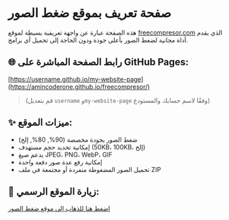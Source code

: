 # صفحة تعريف بموقع ضغط الصور

هذه الصفحة عبارة عن واجهة تعريفية بسيطة لموقع [freecompresor.com](https://freecompresor.com) الذي يقدم أداة مجانية لضغط الصور بأعلى جودة ودون الحاجة إلى تحميل أي برامج.

## 🌐 رابط الصفحة المباشرة على GitHub Pages:
[https://username.github.io/my-website-page](https://amincoderone.github.io/freecompresor/)

> (قم بتعديل `username` و`my-website-page` وفقًا لاسم حسابك والمستودع)

## ✨ ميزات الموقع:
- ضغط الصور بجودة مخصصة (90%, 80%, إلخ)
- إمكانية تحديد حجم مستهدف (50KB، 100KB، إلخ)
- يدعم صيغ JPEG، PNG، WebP، GIF
- إمكانية رفع عدة صور دفعة واحدة
- تحميل الصور المضغوطة منفردة أو مجتمعة في ملف ZIP

## 🧭 زيارة الموقع الرسمي:
[اضغط هنا للذهاب إلى موقع ضغط الصور](https://freecompresor.com)
